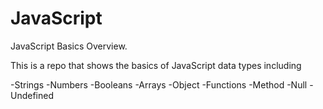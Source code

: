 # JavaScript

JavaScript Basics Overview.

This is a repo that shows the basics of JavaScript data types including

-Strings
-Numbers
-Booleans
-Arrays
-Object
-Functions
-Method
-Null
-Undefined
